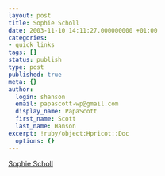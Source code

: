 ```yaml
---
layout: post
title: Sophie Scholl
date: 2003-11-10 14:11:27.000000000 +01:00
categories:
- quick links
tags: []
status: publish
type: post
published: true
meta: {}
author:
  login: shanson
  email: papascott-wp@gmail.com
  display_name: PapaScott
  first_name: Scott
  last_name: Hanson
excerpt: !ruby/object:Hpricot::Doc
  options: {}
---
```

<p><a title="and some people she insprired" href="http://www.billspricht.net/2003_11_09_archive.html#106840443547943729">Sophie Scholl</a></p>
